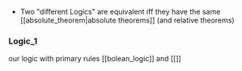 - Two "different Logics" are equivalent iff they have the same [[absolute_theorem|absolute theorems]] (and relative theorems)

### Logic_1
our logic with primary rules [[bolean_logic]] and [[]]